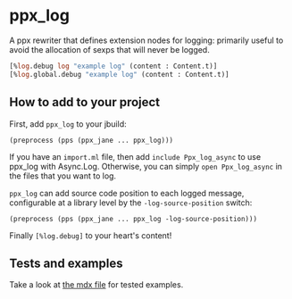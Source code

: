 ppx_log
=======

A ppx rewriter that defines extension nodes for logging: primarily useful
to avoid the allocation of sexps that will never be logged.

```ocaml
[%log.debug log "example log" (content : Content.t)]
[%log.global.debug "example log" (content : Content.t)]
```

How to add to your project
--------------------------

First, add `ppx_log` to your jbuild:


```sexp
(preprocess (pps (ppx_jane ... ppx_log)))
```


If you have an `import.ml` file, then add `include Ppx_log_async` to use ppx_log
with Async.Log. Otherwise, you can simply `open Ppx_log_async` in the files that you
want to log.

`ppx_log` can add source code position to each logged message,
configurable at a library level by the `-log-source-position` switch:

```sexp
(preprocess (pps (ppx_jane ... ppx_log -log-source-position)))
```

Finally `[%log.debug]` to your heart's content!

Tests and examples
------------------
Take a look at [the mdx file](test/test-ppx-log.mdx) for tested examples.
